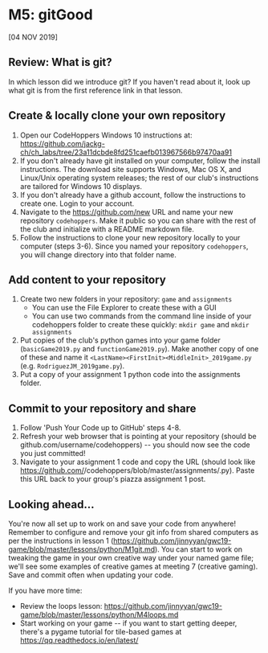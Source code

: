 # M5: gitGood
[04 NOV 2019]

## Review: What is git?
In which lesson did we introduce git? If you haven't read about it, look up what git is from the first reference link in that lesson.

## Create & locally clone your own repository
1. Open our CodeHoppers Windows 10 instructions at: https://github.com/jackg-ch/ch_labs/tree/23a11dcbde8fd251caefb013967566b97470aa91
1. If you don't already have git installed on your computer, follow the install instructions. The download site supports Windows, Mac OS X, and Linux/Unix operating system releases; the rest of our club's instructions are tailored for Windows 10 displays.
1. If you don't already have a github account, follow the instructions to create one. Login to your account.
1. Navigate to the https://github.com/new URL and name your new repository `codehoppers`. Make it public so you can share with the rest of the club and initialize with a README markdown file.
1. Follow the instructions to clone your new repository locally to your computer (steps 3-6). Since you named your repository `codehoppers`, you will change directory into that folder name.

## Add content to your repository
1. Create two new folders in your repository: `game` and `assignments`
    * You can use the File Explorer to create these with a GUI
    * You can use two commands from the command line inside of your codehoppers folder to create these quickly: `mkdir game` and `mkdir assignments`
1. Put copies of the club's python games into your game folder (`basicGame2019.py` and `functionGame2019.py`). Make another copy of one of these and name it `<LastName><FirstInit><MiddleInit>_2019game.py` (e.g. `RodriguezJM_2019game.py`).
1. Put a copy of your assignment 1 python code into the assignments folder.

## Commit to your repository and share
1. Follow 'Push Your Code up to GitHub' steps 4-8.
1. Refresh your web browser that is pointing at your repository (should be github.com/username/codehoppers) -- you should now see the code you just committed!
1. Navigate to your assignment 1 code and copy the URL (should look like https://github.com/<username>/codehoppers/blob/master/assignments/<filename>.py). Paste this URL back to your group's piazza assignment 1 post. 

## Looking ahead...
You're now all set up to work on and save your code from anywhere! Remember to configure and remove your git info from shared computers as per the instructions in lesson 1 (https://github.com/jinnyyan/gwc19-game/blob/master/lessons/python/M1git.md). You can start to work on tweaking the game in your own creative way under your named game file; we'll see some examples of creative games at meeting 7 (creative gaming). Save and commit often when updating your code.

If you have more time:
* Review the loops lesson: https://github.com/jinnyyan/gwc19-game/blob/master/lessons/python/M4loops.md
* Start working on your game -- if you want to start getting deeper, there's a pygame tutorial for tile-based games at https://qq.readthedocs.io/en/latest/